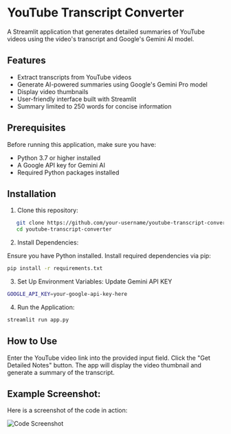 # YouTube Transcript Converter

A Streamlit application that generates detailed summaries of YouTube videos using the video's transcript and Google's Gemini AI model.

## Features

- Extract transcripts from YouTube videos
- Generate AI-powered summaries using Google's Gemini Pro model
- Display video thumbnails
- User-friendly interface built with Streamlit
- Summary limited to 250 words for concise information

## Prerequisites

Before running this application, make sure you have:

- Python 3.7 or higher installed
- A Google API key for Gemini AI
- Required Python packages installed

## Installation

1. Clone this repository:

```bash
   git clone https://github.com/your-username/youtube-transcript-converter.git
   cd youtube-transcript-converter
```

2. Install Dependencies:

Ensure you have Python installed. Install required dependencies via pip:

```bash 
pip install -r requirements.txt
```

3. Set Up Environment Variables:
Update Gemini API KEY

```bash
GOOGLE_API_KEY=your-google-api-key-here
```

4. Run the Application:

```bash
streamlit run app.py
```

## How to Use
Enter the YouTube video link into the provided input field.
Click the "Get Detailed Notes" button.
The app will display the video thumbnail and generate a summary of the transcript.

## Example Screenshot:
Here is a screenshot of the code in action:

![Code Screenshot](images/code_screenshot.png)





















